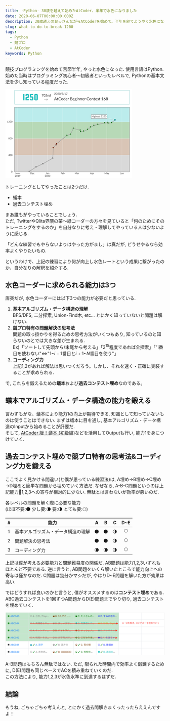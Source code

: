```yaml
---
title: -Python- 30歳を越えて始めたAtCoder、半年で水色になりました
date: 2020-06-07T00:00:00.000Z
description: 30歳越えのおっさんながらAtCoderを始めて、半年を経てようやく水色になった. 使用言語はPython. 僕が実践した練習法を紹介します.
slug: what-to-do-to-break-1200
tags: 
  - Python
  - 競プロ
  - AtCoder
keywords: Python
---
```


競技プログラミングを始めて苦節半年, やっと水色になった. 使用言語はPython. 始めた当時はプログラミング初心者〜初級者といったレベルで, Pythonの基本文法を少し知っている程度だった.

![suinyuu](suinyuu_small.png)

トレーニングとしてやったことは2つだけ.
 - 蟻本
 - 過去コンテスト埋め

まあ誰もがやっていることでしょう.  
ただ, TwitterやQlita界隈の茶〜緑コーダーの方々を見ていると「何のためにそのトレーニングをするのか」を自分なりに考え・理解してやっている人は少ないように感じる.

「どんな練習でもやらないよりはやった方がまし」は真だが, どうせやるなら効率よくやりたいもの.

というわけで、上記の練習により何が向上し水色レートという成果に繋がったのか、自分なりの解釈を紹介する.


## 水色コーダーに求められる能力は3つ

唐突だが, 水色コーダーには以下3つの能力が必要だと思っている.
1. **基本アルゴリズム・データ構造の理解**  
BFS/DFS, 二分探索, Union-Find木, etc... とにかく知っていないと問題は解けない.
2. **競プロ特有の問題解決の思考法**  
問題の取っ掛かりを得るための思考方法がいくつもあり, 知っているのと知らないのとでは大きな差が生まれる.  
Ex)「ソートして先頭から/末尾から考える」「$2^{15}$程度であれば全探索」「"i番目を使わない"$\Leftrightarrow$"$1$~$i-1$番目と$i+1$~$N$番目を使う"」
3. **コーディング力**  
上記1,2があれば解法は思いつくだろう。しかし、それを速く・正確に実装することが求められる.

で, これらを鍛えるための**蟻本**および**過去コンテスト埋め**なのである。

## 蟻本でアルゴリズム・データ構造の能力を鍛える

言わずもがな、蟻本により能力1の向上が期待できる. 知識として知っていないものは使うことはできない. まずは蟻本に目を通し, 基本アルゴリズム・データ構造のInputから始めることが肝要だ.  
そして, [AtCoder 版！蟻本 (初級編)](https://qiita.com/drken/items/e77685614f3c6bf86f44)などを活用してOutputも行い, 能力1を身につけていく.


## 過去コンテスト埋めで競プロ特有の思考法&コーディング力を鍛える

ここでよく見かける間違い(と僕が思っている練習法)は, A埋め→B埋め→C埋め→D埋めと簡単な問題から埋めていく方法だ. なぜなら, A-B-C問題というのは上記能力1,2,3への寄与が相対的に少ない. 無駄とは言わないが効率が悪いのだ.

<div class='scrollable-table'>
<p>
各レベルの問題を解く際に必要な能力<br>
(ほぼ不要:🌑 少し要:🌘  要:🌗 とても要:🌕)
</p>

| # | 能力 | A | B | C | D~E |
|:-:|----|:-:|:-:|:-:|:-:|
|1|基本アルゴリズム・データ構造の理解 | 🌑 | 🌑 | 🌗 | 🌕 |
|2|問題解決の思考法| 🌑 | 🌑 | 🌗 | 🌕 |
|3|コーディング力| 🌘 | 🌘 | 🌗 | 🌕 |

</div>

上記は僕が考える必要能力と問題難易度の関係だ. AB問題は能力1,2,3いずれもほとんど不要である. 逆に言うと, AB問題をいくら解いたところで能力向上への寄与は僅かなのだ. C問題は幾分かマシだが, やはりD~E問題を解いた方が効果は高い.

ではどうすれば良いのかと言うと, 僕がオススメするのは**コンテスト埋め**である. ABC過去コンテストを1回ずつA問題からD(E)問題までやり切り, 過去コンテストを埋めていく.

![contest_ume](contest_ume.png)

 A-B問題はもちろん無駄ではない. ただ, 限られた時間内で効率よく鍛錬するために, D(E)問題も同じペースでACを積み重ねていくのだ.  
この方法により, 能力1,2,3が水色水準に到達するはずだ.

## 結論
もうね, ごちゃごちゃ考えんと, とにかく過去問解きまくったったらええんですよ！

